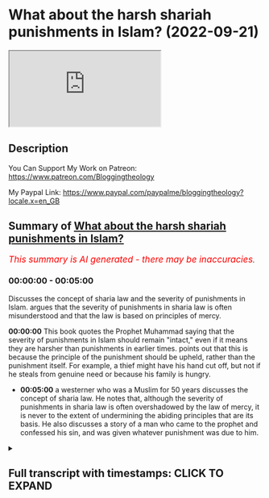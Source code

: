 # What about the harsh shariah punishments in Islam? (2022-09-21)

<iframe loading='lazy' src='https://www.youtube.com/embed/cKdJ0etaI2g'></iframe>

## Description

You Can Support My Work on Patreon:
https://www.patreon.com/Bloggingtheology

My Paypal Link: 
https://www.paypal.com/paypalme/bloggingtheology?locale.x=en_GB

## Summary of [What about the harsh shariah punishments in Islam?](https://www.youtube.com/watch?v=cKdJ0etaI2g)


*<span style="color:red; font-size:125%">This summary is AI generated - there may be inaccuracies</span>. [](/)*

### <a onclick="modifyYTiframeseektime('0')">00:00:00</a> - <a onclick="modifyYTiframeseektime('300')">00:05:00</a>

Discusses the concept of sharia law and the severity of punishments in Islam.  argues that the severity of punishments in sharia law is often misunderstood and that the law is based on principles of mercy.

**<a onclick="modifyYTiframeseektime('0')">00:00:00</a>** This book quotes the Prophet Muhammad saying that the severity of punishments in Islam should remain "intact," even if it means they are harsher than punishments in earlier times. points out that this is because the principle of the punishment should be upheld, rather than the punishment itself. For example, a thief might have his hand cut off, but not if he steals from genuine need or because his family is hungry.
* **<a onclick="modifyYTiframeseektime('300')">00:05:00</a>**  a westerner who was a Muslim for 50 years discusses the concept of sharia law. He notes that, although the severity of punishments in sharia law is often overshadowed by the law of mercy, it is never to the extent of undermining the abiding principles that are its basis. He also discusses a story of a man who came to the prophet and confessed his sin, and was given whatever punishment was due to him.

<details><summary><h2>Full transcript with timestamps: CLICK TO EXPAND</h2></summary>

<a onclick="modifyYTiframeseektime('3')">0:00:03</a> people in the west are often horrified  
<a onclick="modifyYTiframeseektime('5')">0:00:05</a> by the idea of sharia law  
<a onclick="modifyYTiframeseektime('8')">0:00:08</a> particularly the harsh punishments that  
<a onclick="modifyYTiframeseektime('11')">0:00:11</a> are mandated for certain offences  
<a onclick="modifyYTiframeseektime('14')">0:00:14</a> and i think there's often a  
<a onclick="modifyYTiframeseektime('15')">0:00:15</a> misunderstanding uh in the west about  
<a onclick="modifyYTiframeseektime('17')">0:00:17</a> these punishments and to explain why i  
<a onclick="modifyYTiframeseektime('20')">0:00:20</a> just want to share a few words from uh  
<a onclick="modifyYTiframeseektime('22')">0:00:22</a> this book by guy eaton a celebrated  
<a onclick="modifyYTiframeseektime('25')">0:00:25</a> english muslim uh convert and writer  
<a onclick="modifyYTiframeseektime('29')">0:00:29</a> and diplomat the book's called islam and  
<a onclick="modifyYTiframeseektime('31')">0:00:31</a> the destiny of man and he briefly  
<a onclick="modifyYTiframeseektime('34')">0:00:34</a> addresses this misunderstanding in ways  
<a onclick="modifyYTiframeseektime('36')">0:00:36</a> that are quite helpful i think and on  
<a onclick="modifyYTiframeseektime('39')">0:00:39</a> page 185  
<a onclick="modifyYTiframeseektime('41')">0:00:41</a> he writes as follows  
<a onclick="modifyYTiframeseektime('44')">0:00:44</a> the harsh punishments imposed under  
<a onclick="modifyYTiframeseektime('47')">0:00:47</a> islamic law  
<a onclick="modifyYTiframeseektime('49')">0:00:49</a> though less harsh than those prevailing  
<a onclick="modifyYTiframeseektime('51')">0:00:51</a> in europe until comparatively recently  
<a onclick="modifyYTiframeseektime('54')">0:00:54</a> are the expression of principles which  
<a onclick="modifyYTiframeseektime('57')">0:00:57</a> cannot be changed to suit our  
<a onclick="modifyYTiframeseektime('59')">0:00:59</a> convenience  
<a onclick="modifyYTiframeseektime('61')">0:01:01</a> what matters however is not that the  
<a onclick="modifyYTiframeseektime('64')">0:01:04</a> punishment should be inflicted whenever  
<a onclick="modifyYTiframeseektime('66')">0:01:06</a> appropriate but the principle should  
<a onclick="modifyYTiframeseektime('69')">0:01:09</a> remain  
<a onclick="modifyYTiframeseektime('70')">0:01:10</a> intact the prophet told his people quote  
<a onclick="modifyYTiframeseektime('74')">0:01:14</a> to avert penalties by doubts  
<a onclick="modifyYTiframeseektime('78')">0:01:18</a> and any strategy which averts the  
<a onclick="modifyYTiframeseektime('81')">0:01:21</a> penalty without impugning the law is  
<a onclick="modifyYTiframeseektime('84')">0:01:24</a> legitimate  
<a onclick="modifyYTiframeseektime('86')">0:01:26</a> the tale is told of a lawyer in haroon's  
<a onclick="modifyYTiframeseektime('89')">0:01:29</a> time who rose to wealth and eminence  
<a onclick="modifyYTiframeseektime('92')">0:01:32</a> after devising a subtle legal argument  
<a onclick="modifyYTiframeseektime('96')">0:01:36</a> which saved the caliph from having to  
<a onclick="modifyYTiframeseektime('98')">0:01:38</a> charge his own son with adultery  
<a onclick="modifyYTiframeseektime('102')">0:01:42</a> the westerner might say that this  
<a onclick="modifyYTiframeseektime('104')">0:01:44</a> cunning lawyer earned himself a fortune  
<a onclick="modifyYTiframeseektime('107')">0:01:47</a> by twisting the law to suit his master  
<a onclick="modifyYTiframeseektime('111')">0:01:51</a> the muslim on the other hand approves  
<a onclick="modifyYTiframeseektime('114')">0:01:54</a> his conduct in that he found a way for  
<a onclick="modifyYTiframeseektime('117')">0:01:57</a> the caliph to show mercy  
<a onclick="modifyYTiframeseektime('120')">0:02:00</a> without offending against the majesty of  
<a onclick="modifyYTiframeseektime('122')">0:02:02</a> the law  
<a onclick="modifyYTiframeseektime('125')">0:02:05</a> the severity of the punishment for  
<a onclick="modifyYTiframeseektime('127')">0:02:07</a> adultery marks the gravity of this  
<a onclick="modifyYTiframeseektime('130')">0:02:10</a> offence against a society based on the  
<a onclick="modifyYTiframeseektime('134')">0:02:14</a> integrity of the family and its delicate  
<a onclick="modifyYTiframeseektime('137')">0:02:17</a> web of relationships  
<a onclick="modifyYTiframeseektime('140')">0:02:20</a> the existence of the penalty makes the  
<a onclick="modifyYTiframeseektime('142')">0:02:22</a> necessary point  
<a onclick="modifyYTiframeseektime('144')">0:02:24</a> but his application is made almost  
<a onclick="modifyYTiframeseektime('147')">0:02:27</a> impossible  
<a onclick="modifyYTiframeseektime('148')">0:02:28</a> except in cases of voluntary confession  
<a onclick="modifyYTiframeseektime('152')">0:02:32</a> by the proviso  
<a onclick="modifyYTiframeseektime('154')">0:02:34</a> that for  
<a onclick="modifyYTiframeseektime('155')">0:02:35</a> unimpeachable witnesses must have  
<a onclick="modifyYTiframeseektime('158')">0:02:38</a> observed the act in detail  
<a onclick="modifyYTiframeseektime('160')">0:02:40</a> and must submit to being flogged for  
<a onclick="modifyYTiframeseektime('163')">0:02:43</a> perjury if the case is still not proved  
<a onclick="modifyYTiframeseektime('168')">0:02:48</a> flogging is specified as the penalty for  
<a onclick="modifyYTiframeseektime('171')">0:02:51</a> a number of offenses but the law does  
<a onclick="modifyYTiframeseektime('174')">0:02:54</a> not specify what instrument is to be  
<a onclick="modifyYTiframeseektime('177')">0:02:57</a> used and in the early days of islam it  
<a onclick="modifyYTiframeseektime('180')">0:03:00</a> was often nothing more damaging than a  
<a onclick="modifyYTiframeseektime('183')">0:03:03</a> light sandal or the hem of a garment  
<a onclick="modifyYTiframeseektime('187')">0:03:07</a> this was still technically a flogging  
<a onclick="modifyYTiframeseektime('190')">0:03:10</a> the point was made and the law was  
<a onclick="modifyYTiframeseektime('193')">0:03:13</a> upheld  
<a onclick="modifyYTiframeseektime('195')">0:03:15</a> a thief may have his hand cut off  
<a onclick="modifyYTiframeseektime('198')">0:03:18</a> but not if he stole from genuine need or  
<a onclick="modifyYTiframeseektime('202')">0:03:22</a> because his family was hungry  
<a onclick="modifyYTiframeseektime('204')">0:03:24</a> or if he stole the property of the state  
<a onclick="modifyYTiframeseektime('208')">0:03:28</a> it's a little footnote here in guyan's  
<a onclick="modifyYTiframeseektime('210')">0:03:30</a> book and he writes unlike contemporary  
<a onclick="modifyYTiframeseektime('213')">0:03:33</a> advocates of nationalization the muslim  
<a onclick="modifyYTiframeseektime('216')">0:03:36</a> jurists of ancient times maintained with  
<a onclick="modifyYTiframeseektime('219')">0:03:39</a> perfect logic  
<a onclick="modifyYTiframeseektime('220')">0:03:40</a> that the pub that public property is  
<a onclick="modifyYTiframeseektime('223')">0:03:43</a> indeed public and therefore quite  
<a onclick="modifyYTiframeseektime('226')">0:03:46</a> different to private property  
<a onclick="modifyYTiframeseektime('228')">0:03:48</a> each citizen is part owner or whatever  
<a onclick="modifyYTiframeseektime('232')">0:03:52</a> belongs to the state and a man cannot  
<a onclick="modifyYTiframeseektime('234')">0:03:54</a> steal from himself  
<a onclick="modifyYTiframeseektime('238')">0:03:58</a> perjury even in a civil case is an  
<a onclick="modifyYTiframeseektime('241')">0:04:01</a> offense of the utmost gravity since it  
<a onclick="modifyYTiframeseektime('244')">0:04:04</a> is an offence against the law itself  
<a onclick="modifyYTiframeseektime('248')">0:04:08</a> and forensic skill  
<a onclick="modifyYTiframeseektime('250')">0:04:10</a> employed in an unjust cause is condemned  
<a onclick="modifyYTiframeseektime('256')">0:04:16</a> you bring disputes to me said the  
<a onclick="modifyYTiframeseektime('258')">0:04:18</a> prophet but it may be that some of you  
<a onclick="modifyYTiframeseektime('261')">0:04:21</a> are better able to put their case than  
<a onclick="modifyYTiframeseektime('264')">0:04:24</a> others  
<a onclick="modifyYTiframeseektime('265')">0:04:25</a> i have to decide on the evidence before  
<a onclick="modifyYTiframeseektime('268')">0:04:28</a> me  
<a onclick="modifyYTiframeseektime('269')">0:04:29</a> if i happen to expropriate the right of  
<a onclick="modifyYTiframeseektime('272')">0:04:32</a> anyone in favor of his brother  
<a onclick="modifyYTiframeseektime('275')">0:04:35</a> let not the latter take it for in that  
<a onclick="modifyYTiframeseektime('278')">0:04:38</a> case i have given him a piece of  
<a onclick="modifyYTiframeseektime('281')">0:04:41</a> hellfire  
<a onclick="modifyYTiframeseektime('282')">0:04:42</a> end quote  
<a onclick="modifyYTiframeseektime('285')">0:04:45</a> the position of a judge like that of a  
<a onclick="modifyYTiframeseektime('288')">0:04:48</a> ruler is unenviable  
<a onclick="modifyYTiframeseektime('291')">0:04:51</a> we are told by the chroniclers about a  
<a onclick="modifyYTiframeseektime('293')">0:04:53</a> certain pietist in abbasid times who  
<a onclick="modifyYTiframeseektime('297')">0:04:57</a> stormed into the caliph's uh audience  
<a onclick="modifyYTiframeseektime('300')">0:05:00</a> chamber and denounced him to his face  
<a onclick="modifyYTiframeseektime('303')">0:05:03</a> for tyranny and injustice  
<a onclick="modifyYTiframeseektime('306')">0:05:06</a> the best jihad the prophet once said is  
<a onclick="modifyYTiframeseektime('309')">0:05:09</a> a true word in the presence of a tyrant  
<a onclick="modifyYTiframeseektime('313')">0:05:13</a> the man had gone by the time the caliph  
<a onclick="modifyYTiframeseektime('316')">0:05:16</a> could devise a punishment sufficiently  
<a onclick="modifyYTiframeseektime('319')">0:05:19</a> cruel to meet his case  
<a onclick="modifyYTiframeseektime('322')">0:05:22</a> this was that he should be appointed a  
<a onclick="modifyYTiframeseektime('325')">0:05:25</a> judge  
<a onclick="modifyYTiframeseektime('326')">0:05:26</a> and an edict issue to the effect that no  
<a onclick="modifyYTiframeseektime('329')">0:05:29</a> judgment of his should be overruled by  
<a onclick="modifyYTiframeseektime('333')">0:05:33</a> any court of appeal  
<a onclick="modifyYTiframeseektime('336')">0:05:36</a> soldiers were sent to bring him back for  
<a onclick="modifyYTiframeseektime('338')">0:05:38</a> condemnation but he was never found  
<a onclick="modifyYTiframeseektime('343')">0:05:43</a> in islam the rigor of sharia law is  
<a onclick="modifyYTiframeseektime('346')">0:05:46</a> always overshadowed by the law of mercy  
<a onclick="modifyYTiframeseektime('351')">0:05:51</a> but never to the extent of undermining  
<a onclick="modifyYTiframeseektime('354')">0:05:54</a> the abiding principles which are its  
<a onclick="modifyYTiframeseektime('357')">0:05:57</a> basis  
<a onclick="modifyYTiframeseektime('359')">0:05:59</a> a certain man in medina came to the  
<a onclick="modifyYTiframeseektime('361')">0:06:01</a> prophet to confess as sin  
<a onclick="modifyYTiframeseektime('363')">0:06:03</a> and received whatever punishment was due  
<a onclick="modifyYTiframeseektime('366')">0:06:06</a> to him  
<a onclick="modifyYTiframeseektime('367')">0:06:07</a> for it was according to a hadith  
<a onclick="modifyYTiframeseektime('370')">0:06:10</a> better to blush in this world than in  
<a onclick="modifyYTiframeseektime('373')">0:06:13</a> the hereafter  
<a onclick="modifyYTiframeseektime('375')">0:06:15</a> he was asked if he could free a slave  
<a onclick="modifyYTiframeseektime('378')">0:06:18</a> but he could not he was asked if he  
<a onclick="modifyYTiframeseektime('381')">0:06:21</a> could fast two months  
<a onclick="modifyYTiframeseektime('383')">0:06:23</a> but he replied that he could not  
<a onclick="modifyYTiframeseektime('386')">0:06:26</a> finally he was asked if he would provide  
<a onclick="modifyYTiframeseektime('388')">0:06:28</a> food for the poor  
<a onclick="modifyYTiframeseektime('391')">0:06:31</a> when he replied that he could not he was  
<a onclick="modifyYTiframeseektime('393')">0:06:33</a> told to wait while the prophet  
<a onclick="modifyYTiframeseektime('395')">0:06:35</a> considered the matter  
<a onclick="modifyYTiframeseektime('398')">0:06:38</a> at this point someone came in with a  
<a onclick="modifyYTiframeseektime('400')">0:06:40</a> large basket of dates as a gift for the  
<a onclick="modifyYTiframeseektime('404')">0:06:44</a> prophet  
<a onclick="modifyYTiframeseektime('405')">0:06:45</a> who then presented them to the waiting  
<a onclick="modifyYTiframeseektime('407')">0:06:47</a> man and instructed him to give them as  
<a onclick="modifyYTiframeseektime('410')">0:06:50</a> sadaka that is as a gift to the needy  
<a onclick="modifyYTiframeseektime('414')">0:06:54</a> am i to give them to someone poorer than  
<a onclick="modifyYTiframeseektime('417')">0:06:57</a> myself messenger of allah ask the man  
<a onclick="modifyYTiframeseektime('421')">0:07:01</a> i swear by allah there is no poorer  
<a onclick="modifyYTiframeseektime('424')">0:07:04</a> family the mine between the two lava  
<a onclick="modifyYTiframeseektime('426')">0:07:06</a> plains of medina  
<a onclick="modifyYTiframeseektime('429')">0:07:09</a> the prophet laughed  
<a onclick="modifyYTiframeseektime('430')">0:07:10</a> until it is said his eye teeth were  
<a onclick="modifyYTiframeseektime('433')">0:07:13</a> visible and told the sinner  
<a onclick="modifyYTiframeseektime('436')">0:07:16</a> then give them to your family to eat  
<a onclick="modifyYTiframeseektime('442')">0:07:22</a> and the quote there really so i think  
<a onclick="modifyYTiframeseektime('443')">0:07:23</a> that's a fascinating a much more  
<a onclick="modifyYTiframeseektime('445')">0:07:25</a> holistic and truer insight into the  
<a onclick="modifyYTiframeseektime('449')">0:07:29</a> nature of sharia law and the hadood  
<a onclick="modifyYTiframeseektime('450')">0:07:30</a> punishments in their true setting  
<a onclick="modifyYTiframeseektime('453')">0:07:33</a> where mercy tempers  
<a onclick="modifyYTiframeseektime('455')">0:07:35</a> the rigor the harshness of the  
<a onclick="modifyYTiframeseektime('457')">0:07:37</a> punishments and if you want to read more  
<a onclick="modifyYTiframeseektime('459')">0:07:39</a> about this subject in this chapter i do  
<a onclick="modifyYTiframeseektime('461')">0:07:41</a> recommend you  
<a onclick="modifyYTiframeseektime('463')">0:07:43</a> read islam and the destiny of man one of  
<a onclick="modifyYTiframeseektime('465')">0:07:45</a> the the greatest books i think in the  
<a onclick="modifyYTiframeseektime('467')">0:07:47</a> english language on the subject of islam  
<a onclick="modifyYTiframeseektime('470')">0:07:50</a> written by a westerner who was a muslim  
<a onclick="modifyYTiframeseektime('473')">0:07:53</a> for 50 years actually at the time of his  
<a onclick="modifyYTiframeseektime('476')">0:07:56</a> death  
<a onclick="modifyYTiframeseektime('477')">0:07:57</a> several years ago  
<a onclick="modifyYTiframeseektime('478')">0:07:58</a> until next time  

</details>
